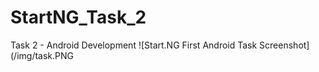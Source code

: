 # StartNG_Task_2
 Task 2 - Android Development
![Start.NG First Android Task Screenshot](/img/task.PNG